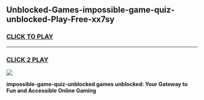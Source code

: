 
## Unblocked-Games-impossible-game-quiz-unblocked-Play-Free-xx7sy
<h3>
<a href="https://premium76.site?title=impossible-game-quiz-unblocked&ref=18A">CLICK TO PLAY</a></h3>
<hr>

<h3>
<a href="https://premium76.site?title=impossible-game-quiz-unblocked&ref=18A">CLICK 2 PLAY</a>
  
</h3>

<a href="https://premium76.site?title=impossible-game-quiz-unblocked&ref=18A"><img src="https://clearcache.store/games.png"></a>


**impossible-game-quiz-unblocked games unblocked: Your Gateway to Fun and Accessible Online Gaming**
